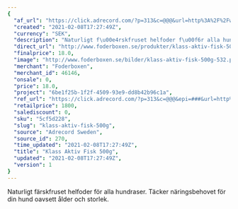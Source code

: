 ```yaml
---
{
  "af_url": "https://click.adrecord.com/?p=313&c=@@@&url=http%3A%2F%2Fwww.foderboxen.se%2Fprodukter%2Fklass-aktiv-fisk-500g%2C532",
  "created": "2021-02-08T17:27:49Z",
  "currency": "SEK",
  "description": "Naturligt f\u00e4rskfruset helfoder f\u00f6r alla hundraser. T\u00e4cker n\u00e4ringsbehovet f\u00f6r din hund oavsett \u00e5lder och storlek.",
  "direct_url": "http://www.foderboxen.se/produkter/klass-aktiv-fisk-500g,532",
  "finalprice": 18.0,
  "image": "http://www.foderboxen.se/bilder/klass-aktiv-fisk-500g-532.png",
  "merchant": "Foderboxen",
  "merchant_id": 46146,
  "onsale": 0,
  "price": 18.0,
  "project": "6be1f25b-1f2f-4509-93e9-dd8b42b96c1a",
  "ref_url": "https://click.adrecord.com/?p=313&c=@@@&epi=###&url=http%3A%2F%2Fwww.foderboxen.se%2Fprodukter%2Fklass-aktiv-fisk-500g%2C532",
  "retailprice": 1800,
  "salediscount": 0,
  "sku": "5cf5d228",
  "slug": "klass-aktiv-fisk-500g",
  "source": "Adrecord Sweden",
  "source_id": 270,
  "time_updated": "2021-02-08T17:27:49Z",
  "title": "Klass Aktiv Fisk 500g",
  "updated": "2021-02-08T17:27:49Z",
  "version": 1
}
---
```


<p>Naturligt färskfruset helfoder för alla hundraser. Täcker näringsbehovet för din hund oavsett ålder och storlek.</p>

